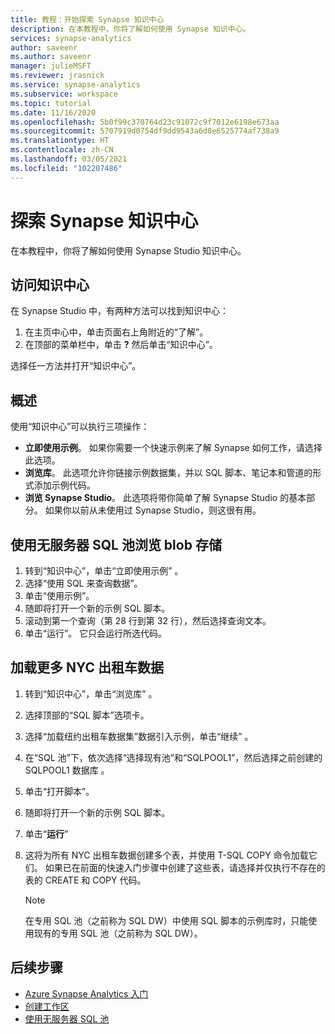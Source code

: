 ```yaml
---
title: 教程：开始探索 Synapse 知识中心
description: 在本教程中，你将了解如何使用 Synapse 知识中心。
services: synapse-analytics
author: saveenr
ms.author: saveenr
manager: julieMSFT
ms.reviewer: jrasnick
ms.service: synapse-analytics
ms.subservice: workspace
ms.topic: tutorial
ms.date: 11/16/2020
ms.openlocfilehash: 5b0f99c370764d23c91072c9f7012e6198e673aa
ms.sourcegitcommit: 5707919d0754df9dd9543a6d8e6525774af738a9
ms.translationtype: HT
ms.contentlocale: zh-CN
ms.lasthandoff: 03/05/2021
ms.locfileid: "102207486"
---
```

# <a name="explore-the-synapse-knowledge-center"></a>探索 Synapse 知识中心

在本教程中，你将了解如何使用 Synapse Studio 知识中心。

## <a name="getting-to-the-knowledge-center"></a>访问知识中心

在 Synapse Studio 中，有两种方法可以找到知识中心：

  1. 在主页中心中，单击页面右上角附近的“了解”。
  2. 在顶部的菜单栏中，单击 **?** 然后单击“知识中心”。

选择任一方法并打开“知识中心”。

## <a name="overview"></a>概述

使用“知识中心”可以执行三项操作：
* **立即使用示例**。 如果你需要一个快速示例来了解 Synapse 如何工作，请选择此选项。
* **浏览库**。 此选项允许你链接示例数据集，并以 SQL 脚本、笔记本和管道的形式添加示例代码。
* **浏览 Synapse Studio**。 此选项将带你简单了解 Synapse Studio 的基本部分。 如果你以前从未使用过 Synapse Studio，则这很有用。

## <a name="exploring-blob-storage-with-serverless-sql-pool"></a>使用无服务器 SQL 池浏览 blob 存储

1. 转到“知识中心”，单击“立即使用示例” 。
1. 选择“使用 SQL 来查询数据”。
1. 单击“使用示例”。
1. 随即将打开一个新的示例 SQL 脚本。
1. 滚动到第一个查询（第 28 行到第 32 行），然后选择查询文本。
1. 单击“运行”。 它只会运行所选代码。

## <a name="loading-more-nyc-taxi-data"></a>加载更多 NYC 出租车数据
1. 转到“知识中心”，单击“浏览库” 。
1. 选择顶部的“SQL 脚本”选项卡。
1. 选择“加载纽约出租车数据集”数据引入示例，单击“继续” 。
1. 在“SQL 池”下，依次选择“选择现有池”和“SQLPOOL1”，然后选择之前创建的 SQLPOOL1 数据库   。
1. 单击“打开脚本”。
1. 随即将打开一个新的示例 SQL 脚本。
1. 单击“**运行**”
1. 这将为所有 NYC 出租车数据创建多个表，并使用 T-SQL COPY 命令加载它们。 如果已在前面的快速入门步骤中创建了这些表，请选择并仅执行不存在的表的 CREATE 和 COPY 代码。

    > [!NOTE] 
    > 在专用 SQL 池（之前称为 SQL DW）中使用 SQL 脚本的示例库时，只能使用现有的专用 SQL 池（之前称为 SQL DW）。

## <a name="next-steps"></a>后续步骤

* [Azure Synapse Analytics 入门](get-started.md)
* [创建工作区](quickstart-create-workspace.md)
* [使用无服务器 SQL 池](quickstart-sql-on-demand.md)
